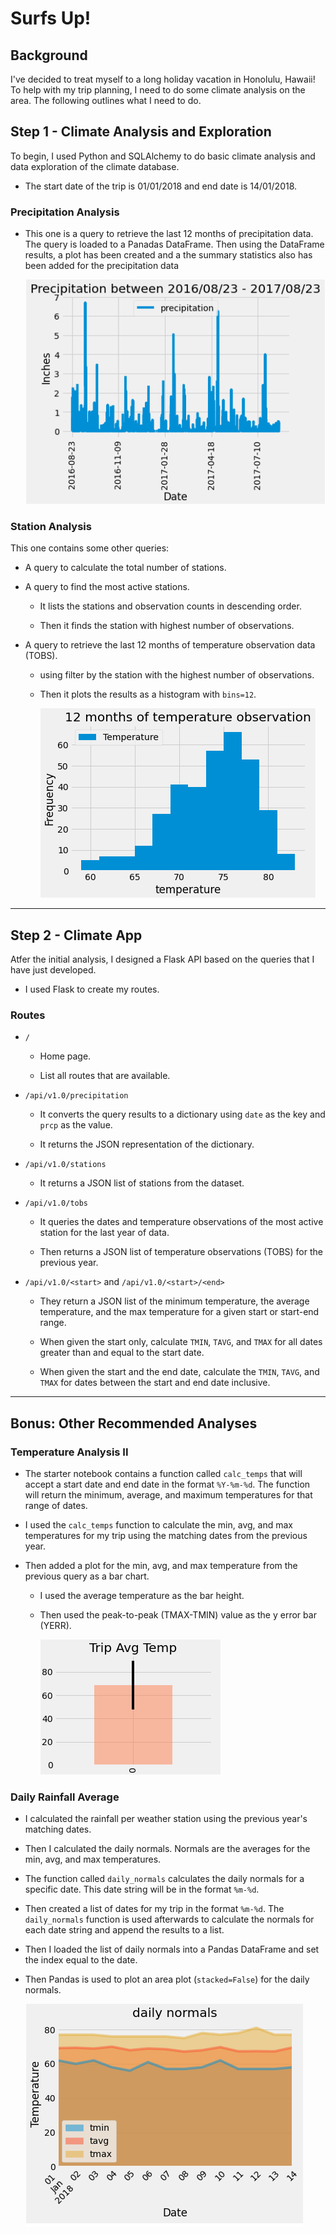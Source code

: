 # Surfs Up!

## Background

I've decided to treat myself to a long holiday vacation in Honolulu, Hawaii! To help with my trip planning, I need to do some climate analysis on the area. The following outlines what I need to do.

## Step 1 - Climate Analysis and Exploration

To begin, I used Python and SQLAlchemy to do basic climate analysis and data exploration of the climate database.

* The start date of the trip is 01/01/2018 and end date is 14/01/2018. 

### Precipitation Analysis

* This one is a query to retrieve the last 12 months of precipitation data. The query is loaded to a Panadas DataFrame. Then using the DataFrame results, a plot has been created and a the summary statistics also has been added for the precipitation data

    ![precipitation](Image/precipitation.png)

### Station Analysis

This one contains some other queries:

* A query to calculate the total number of stations.

* A query to find the most active stations.

  * It lists the stations and observation counts in descending order.

  * Then it finds the station with highest number of observations.

* A query to retrieve the last 12 months of temperature observation data (TOBS).

  * using filter by the station with the highest number of observations.

  * Then it plots the results as a histogram with `bins=12`.

    ![station-histogram](Image/station-histogram.png)

- - -

## Step 2 - Climate App

Atfer the initial analysis, I designed a Flask API based on the queries that I have just developed.

* I used Flask to create my routes.

### Routes

* `/`

  * Home page.

  * List all routes that are available.

* `/api/v1.0/precipitation`

  * It converts the query results to a dictionary using `date` as the key and `prcp` as the value.

  * It returns the JSON representation of the dictionary.

* `/api/v1.0/stations`

  * It returns a JSON list of stations from the dataset.

* `/api/v1.0/tobs`
  * It queries the dates and temperature observations of the most active station for the last year of data.
  
  * Then returns a JSON list of temperature observations (TOBS) for the previous year.

* `/api/v1.0/<start>` and `/api/v1.0/<start>/<end>`

  * They return a JSON list of the minimum temperature, the average temperature, and the max temperature for a given start or start-end range.

  * When given the start only, calculate `TMIN`, `TAVG`, and `TMAX` for all dates greater than and equal to the start date.

  * When given the start and the end date, calculate the `TMIN`, `TAVG`, and `TMAX` for dates between the start and end date inclusive.

- - -

## Bonus: Other Recommended Analyses

### Temperature Analysis II

* The starter notebook contains a function called `calc_temps` that will accept a start date and end date in the format `%Y-%m-%d`. The function will return the minimum, average, and maximum temperatures for that range of dates.

* I used the `calc_temps` function to calculate the min, avg, and max temperatures for my trip using the matching dates from the previous year.

* Then added a plot for the min, avg, and max temperature from the previous query as a bar chart.

  * I used the average temperature as the bar height.

  * Then used the peak-to-peak (TMAX-TMIN) value as the y error bar (YERR).

    ![temperature](Image/temperature.png)

### Daily Rainfall Average

* I calculated the rainfall per weather station using the previous year's matching dates.

* Then I calculated the daily normals. Normals are the averages for the min, avg, and max temperatures.

* The function called `daily_normals` calculates the daily normals for a specific date. This date string will be in the format `%m-%d`. 

* Then created a list of dates for my trip in the format `%m-%d`. The `daily_normals` function is used afterwards to calculate the normals for each date string and append the results to a list.

* Then I loaded the list of daily normals into a Pandas DataFrame and set the index equal to the date.

* Then Pandas is used to plot an area plot (`stacked=False`) for the daily normals.

  ![daily-normals](Image/daily-normals.png)

